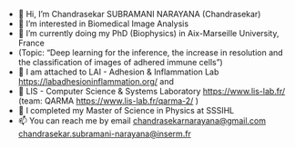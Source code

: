 - 👋 Hi, I’m Chandrasekar SUBRAMANI NARAYANA  (Chandrasekar)
- 👀 I’m interested in Biomedical Image Analysis
- 🌱 I’m currently doing my PhD (Biophysics) in Aix-Marseille University, France 
- (Topic: “Deep learning for the inference, the increase in resolution and the classification of images of adhered immune cells”)
- 🌱 I am attached to LAI - Adhesion & Inflammation Lab https://labadhesioninflammation.org/ and
- 🌱 LIS - Computer Science & Systems Laboratory  https://www.lis-lab.fr/  (team: QARMA https://www.lis-lab.fr/qarma-2/ )
- 🌱 I completed my Master of Science in Physics at SSSIHL
- 📫 You can reach me by email chandrasekarnarayana@gmail.com chandrasekar.subramani-narayana@inserm.fr

<!---
chandrasekarnarayana/chandrasekarnarayana is a ✨ special ✨ repository because its `README.md` (this file) appears on your GitHub profile.
You can click the Preview link to take a look at your changes.
--->
